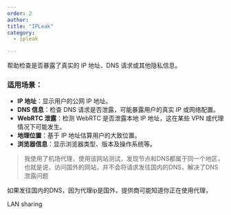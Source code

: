 ```yaml
---
order: 2
author: 
title: "IPLeak"
category:
  - ipleak

---
```


帮助检查是否暴露了真实的 IP 地址、DNS 请求或其他隐私信息。

### 适用场景：

- **IP 地址**：显示用户的公网 IP 地址。
- **DNS 信息**：检查 DNS 请求是否泄露，可能暴露用户的真实 IP 或网络配置。
- **WebRTC 泄露**：检测 WebRTC 是否泄露本地 IP 地址，这在某些 VPN 或代理情况下可能发生。
- **地理位置**：基于 IP 地址估算用户的大致位置。
- **浏览器信息**：显示浏览器类型、版本及操作系统等。

> 我使用了机场代理，使用该网站测试，发现节点和DNS都属于同一个地区，也就是说，访问国外的网站，并不会将请求发往国内的DNS，解决了DNS泄露问题

如果发往国内的DNS，因为代理ip是国外，提供商可能知道你正在使用代理，

LAN sharing